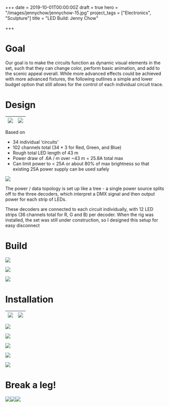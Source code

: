 +++
date = 2019-10-01T00:00:00Z
draft = true
hero = "/images/jennychow/jennychow-15.jpg"
project_tags = ["Electronics", "Sculpture"]
title = "LED Build: Jenny Chow"

+++
# Goal

Our goal is to make the circuits function as dynamic visual elements in the set, such that they can change color, perform basic animation, and add to the scenic appeal overall. While more advanced effects could be achieved with more advanced fixtures, the following outlines a simple and lower budget option that still allows for the control of each individual circuit trace.

# Design

![](/images/jennychow/jennychow-diagram-01.png)   |   ![](/images/jennychow/jennychow-diagram-02.png)
:-:|:-:


Based on 

* 34 individual ‘circuits’
* 102 channels total (34 * 3 for Red, Green, and Blue)
* Rough total LED length of 43 m
* Power draw of .6A / m over \~43 m = 25.8A total max
* Can limit power to < 25A or about 80% of max brightness so that existing 25A power supply can be used safely

![](/images/jennychow/jennychow-diagram-03.png)

The power / data topology is set up like a tree - a single power source splits off to the three decoders, which interpret a DMX signal and then output power for each strip of LEDs.

These decoders are connected to each circuit individually, with 12 LED strips (36 channels total for R, G and B) per decoder. When the rig was installed, the set was still under construction, so I designed this setup for easy disconnect

# Build

![](/images/jennychow/jennychow-01.jpg)

![](/images/jennychow/jennychow-03.jpg)

![](/images/jennychow/jennychow-04.jpg)

# Installation

![](/images/jennychow/jennychow-05.jpg) | ![](/images/jennychow/jennychow-08.jpg)
:-:|:-:

![](/images/jennychow/jennychow-06.jpg)

![](/images/jennychow/jennychow-07.jpg) 

![](/images/jennychow/jennychow-09.jpg)

![](/images/jennychow/jennychow-10.jpg)

![](/images/jennychow/jennychow-11.jpg)

# Break a leg!

![](/images/jennychow/jennychow-16.jpg)![](/images/jennychow/jennychow-12.jpg)![](/images/jennychow/jennychow-15.jpg)